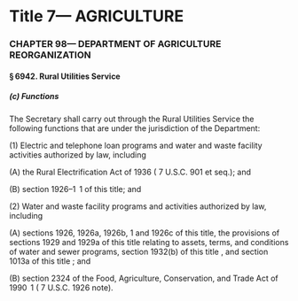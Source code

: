 
# Title 7— AGRICULTURE
### CHAPTER 98— DEPARTMENT OF AGRICULTURE REORGANIZATION
#### § 6942. Rural Utilities Service
##### (c) Functions

The Secretary shall carry out through the Rural Utilities Service the following functions that are under the jurisdiction of the Department:

(1) Electric and telephone loan programs and water and waste facility activities authorized by law, including

(A) the Rural Electrification Act of 1936 ( 7 U.S.C. 901 et seq.); and

(B) section 1926–1  1 of this title; and

(2) Water and waste facility programs and activities authorized by law, including

(A) sections 1926, 1926a, 1926b, 1 and 1926c of this title, the provisions of sections 1929 and 1929a of this title relating to assets, terms, and conditions of water and sewer programs, section 1932(b) of this title , and section 1013a of this title ; and

(B) section 2324 of the Food, Agriculture, Conservation, and Trade Act of 1990  1 ( 7 U.S.C. 1926 note).
